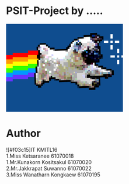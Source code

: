# PSIT-Project by .....
![](giphy.gif)

# Author
![#f03c15]IT KMITL16<br />
 1.Miss Ketsaranee         61070018 <br />
 1.Mr.Kunakorn Kositsakul  61070020 <br />
 2.Mr.Jakkrapat Suwanno    61070022 <br />
 3.Miss Wanatharn Kongkaew 61070195 <br />

